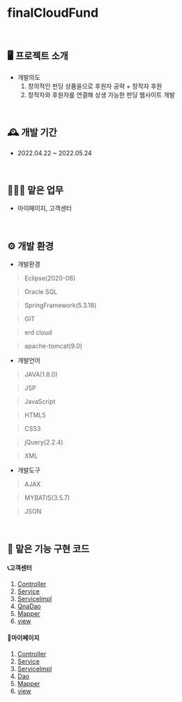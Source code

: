 # finalCloudFund

<br>

## 🖥️ 프로젝트 소개
 - 개발의도
   1. 창의적인 펀딩 상품을으로 후원자 공략 + 창작자 후원
   2. 창작자와 후원자를 연결해 상생 가능한 펀딩 웹사이트 개발
 

<br>

## 🕰️ 개발 기간
* 2022.04.22 ~ 2022.05.24

<br>

## 🧑‍🤝‍🧑 맡은 업무
- 마이페이지, 고객센터

<br>

## ⚙️ 개발 환경
- 개발환경
>Eclipse(2020-06)

>Oracle SQL

>SpringFramework(5.3.18)

>GIT

>erd cloud

>apache-tomcat(9.0)

- 개발언어
>JAVA(1.8.0)

>JSP

>JavaScript

>HTML5

>CSS3

>jQuery(2.2.4)

>XML

- 개발도구
>AJAX

>MYBATIS(3.5.7)

>JSON
  
<br>

## 📌 맡은 기능 구현 코드


#### 📞고객센터
  1. <a href="src/main/java/funding/controller/QnaController.java" >Controller</a>
  2. <a href="src/main/java/funding/service/face/QnaService.java" >Service</a>
  3. <a href="src/main/java/funding/service/impl/QnaServiceImpl.java" >ServiceImpl</a>
  4. <a href="src/main/java/funding/dao/face/QnaDao.java" >QnaDao</a>
  5. <a href="src/main/java/funding/dao/mapper/QnaMapper.xml" >Mapper</a>
  6. <a href="src/main/webapp/WEB-INF/views/qna" >view</a>
  

#### 👤마이페이지
  1. <a href="src/main/java/funding/controller/MypageController.java" >Controller</a>
  2. <a href="src/main/java/funding/service/face/MypageService.java" >Service</a>
  3. <a href="src/main/java/funding/service/impl/MypageServiceImpl.java" >ServiceImpl</a>
  4. <a href="/src/main/java/funding/dao/face/MypageDao.java" >Dao</a>
  5. <a href="src/main/java/funding/dao/mapper/MypageMapper.xml" >Mapper</a>
  6. <a href="src/main/webapp/WEB-INF/views/mypage">view</a>
